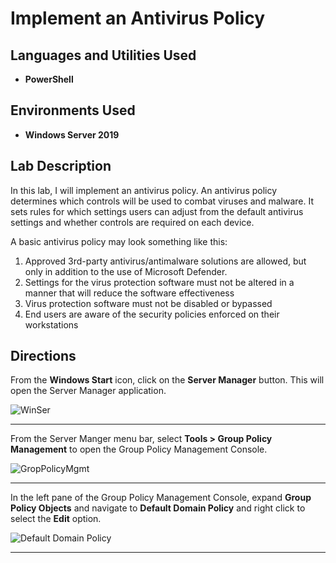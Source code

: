 
<h1>Implement an Antivirus Policy</h1>

<h2>Languages and Utilities Used</h2>

- <b>PowerShell</b> 

<h2>Environments Used </h2>

- <b>Windows Server 2019</b> 


<h2>Lab Description</h2>
  <p>In this lab, I will implement an antivirus policy. An antivirus policy determines which controls will be used to combat viruses and malware. It sets rules for which settings users can adjust from the default antivirus settings and whether controls are required on each device. </p>
  
  <p>A basic antivirus policy may look something like this:
    <ol>
       <li>Approved 3rd-party antivirus/antimalware solutions are allowed, but only in addition to the use of Microsoft Defender.</li>
       <li>Settings for the virus protection software must not be altered in a manner that will reduce the software effectiveness</li>
       <li>Virus protection software must not be disabled or bypassed</li>
       <li>End users are aware of the security policies enforced on their workstations</li>
    </ol>
    </hr>

  <h2>Directions</h2>
    <p>From the <b>Windows Start</b> icon, click on the <b>Server Manager</b> button. This will open the Server Manager application.</p>
    
![WinSer](https://user-images.githubusercontent.com/107451613/176472227-241244e8-da20-4378-9780-5e9296010dd3.png)

<hr>

 <p>From the Server Manger menu bar, select <b>Tools > Group Policy Management</b> to open the Group Policy Management Console.</p>

![GropPolicyMgmt](https://user-images.githubusercontent.com/107451613/176472656-153ee581-c17e-45ca-b731-a442870ed249.png)

<hr>

<p>In the left pane of the Group Policy Management Console, expand <b>Group Policy Objects</b> and navigate to <b>Default Domain Policy</b> and right click to select the <b>Edit</b> option.</p>

![Default Domain Policy](https://user-images.githubusercontent.com/107451613/176473831-32e84d07-9ccf-423e-b22e-16002f61bb02.png)

<hr>
